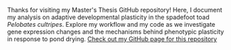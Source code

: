 Thanks for visiting my Master's Thesis GitHub repository! Here, I document my analysis on adaptive developmental plasticity in the spadefoot toad _Pelobates cultripes_. Explore my workflow and my code as we investigate gene expression changes and the mechanisms behind phenotypic plasticity in response to pond drying. 
[Check out  my GitHub page for this repository](https://claragrabel.github.io/Masters_Thesis/)
